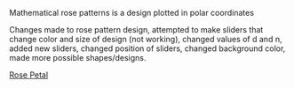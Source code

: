 Mathematical rose patterns is a design plotted in polar coordinates

Changes made to rose pattern design, attempted to make sliders that change color and size of design (not working), changed values of d and n, added new sliders, changed position of sliders, changed background color, made more possible shapes/designs.

[Rose Petal](https://github.com/BigJU01/rose-petal/blob/master/image.png)
